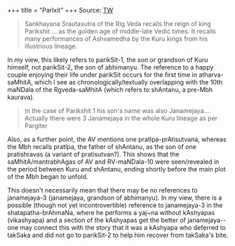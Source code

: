 +++
title = "ParIxit"
+++
Source: [TW](https://x.com/GhorAngirasa/status/1891765870579617822)


> Sankhayana Srautasutra of the Rig Veda recalls the reign of king Parikshit … as the golden age of middle-late Vedic times. It recalls many performances of Ashvamedha by the Kuru kings from his illustrious lineage.

In my view, this likely refers to parikSit-1, the son or grandson of Kuru himself, not parikSit-2, the son of abhimanyu. The reference to a happy couple enjoying their life under parikSit occurs for the first time in atharva-saMhitA, which I see as chronologically/textually overlapping with the 10th maNDala of the Rgveda-saMhitA (which refers to shAntanu, a pre-Mbh kaurava).

> In the case of Parikshit 1 his son's name was also Janamejaya.... Actually there were 3 Janamejaya in the whole Kuru lineage as per Pargiter

Also, as a further point, the AV mentions one pratIpa-prAtisutvana, whereas the Mbh recalls pratIpa, the father of shAntanu, as the son of one pratishravas (a variant of pratisutvan?). This shows that the saMhitA/mantrabhAgas of AV and RV-maNDala-10 were seen/revealed in the period between Kuru and shAntanu, ending shortly before the main plot of the Mbh began to unfold.

This doesn't necessarily mean that there may be no references to janamejaya-3 (janamejaya, grandson of abhimanyu). In my view, there is a possible (though not yet incontrovertible) reference to janamejaya-3 in the shatapatha-brAhmaNa, where he performs a yaj~na without kAshyapas (vikashyapa) and a section of the kAshyapas get the better of janamejaya--one may connect this with the story that it was a kAshyapa who deferred to takSaka and did not go to parikSit-2 to help him recover from takSaka's bite.


